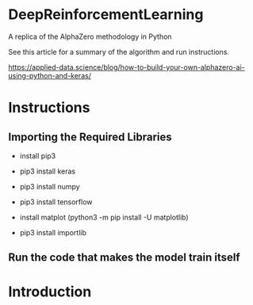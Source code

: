 # DeepReinforcementLearning
A replica of the AlphaZero methodology in Python

See this article for a summary of the algorithm and run instructions.

https://applied-data.science/blog/how-to-build-your-own-alphazero-ai-using-python-and-keras/

# Instructions

## Importing the Required Libraries

- install pip3

- pip3 install keras

- pip3 install numpy

- pip3 install tensorflow

- install matplot (python3 -m pip install -U matplotlib)

- pip3 install importlib

## Run the code that makes the model train itself


# Introduction
